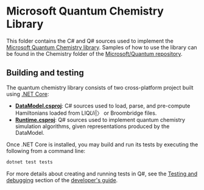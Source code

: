 # Microsoft Quantum Chemistry Library #

This folder contains the C# and Q# sources used to implement the [Microsoft Quantum Chemistry library](https://docs.microsoft.com/azure/quantum/user-guide/libraries/chemistry).
Samples of how to use the library can be found in the Chemistry folder of the [Microsoft/Quantum repository](https://github.com/microsoft/Quantum/tree/main/Chemistry).

## Building and testing ##

The quantum chemistry library consists of two cross-platform project built using [.NET Core](https://docs.microsoft.com/en-us/dotnet/core/):

- [**DataModel.csproj**](https://github.com/microsoft/QuantumLibraries/tree/main/Chemistry/src/DataModel/DataModel.csproj): C# sources used to load, parse, and pre-compute Hamiltonians loaded from LIQ𝑈𝑖|〉 or Broombridge files.
- [**Runtime.csproj**](https://github.com/microsoft/QuantumLibraries/tree/main/Chemistry/src/Runtime/Runtime.csproj): Q# sources used to implement quantum chemistry simulation algorithms, given representations produced by the DataModel.

Once .NET Core is installed, you may build and run its tests by executing the following from a command line:

```bash
dotnet test tests
```

For more details about creating and running tests in Q#,
see the [Testing and debugging](https://docs.microsoft.com/azure/quantum/user-guide/testing-debugging)
section of the [developer's guide](https://docs.microsoft.com/azure/quantum).
